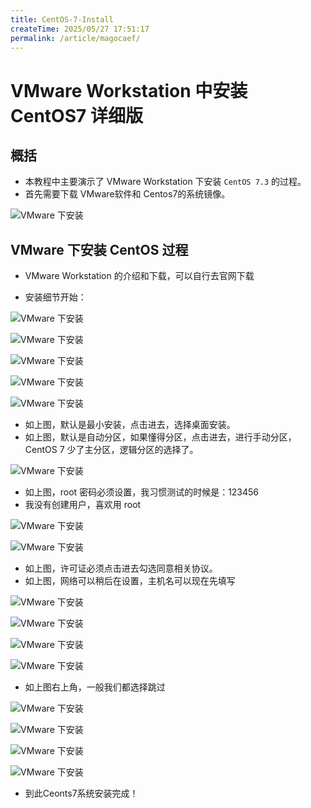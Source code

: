 ```yaml
---
title: CentOS-7-Install
createTime: 2025/05/27 17:51:17
permalink: /article/magocaef/
---
```

# VMware Workstation 中安装 CentOS7 详细版

## 概括

- 本教程中主要演示了 VMware Workstation 下安装 `CentOS 7.3` 的过程。
-  首先需要下载 VMware软件和 Centos7的系统镜像。

![VMware 下安装](http://imgoss.xgss.net/picgo/CentOS-7-Install-a-0.jpg?aliyunoss) 


## VMware 下安装 CentOS 过程

- VMware Workstation 的介绍和下载，可以自行去官网下载


- 安装细节开始：

![VMware 下安装](http://imgoss.xgss.net/picgo/CentOS-7-Install-a-1.jpg?aliyunoss) 

![VMware 下安装](http://imgoss.xgss.net/picgo/CentOS-7-Install-a-2.jpg?aliyunoss)

![VMware 下安装](http://imgoss.xgss.net/picgo/CentOS-7-Install-a-3.jpg?aliyunoss)

![VMware 下安装](http://imgoss.xgss.net/picgo/CentOS-7-Install-a-4.jpg?aliyunoss)

![VMware 下安装](http://imgoss.xgss.net/picgo/CentOS-7-Install-a-5.jpg?aliyunoss)

- 如上图，默认是最小安装，点击进去，选择桌面安装。
- 如上图，默认是自动分区，如果懂得分区，点击进去，进行手动分区，CentOS 7 少了主分区，逻辑分区的选择了。

![VMware 下安装](http://imgoss.xgss.net/picgo/CentOS-7-Install-a-6.jpg?aliyunoss)

- 如上图，root 密码必须设置，我习惯测试的时候是：123456
- 我没有创建用户，喜欢用 root

![VMware 下安装](http://imgoss.xgss.net/picgo/CentOS-7-Install-a-7.jpg?aliyunoss)

![VMware 下安装](http://imgoss.xgss.net/picgo/CentOS-7-Install-a-8.jpg?aliyunoss)

- 如上图，许可证必须点击进去勾选同意相关协议。
- 如上图，网络可以稍后在设置，主机名可以现在先填写

![VMware 下安装](http://imgoss.xgss.net/picgo/CentOS-7-Install-a-9.jpg?aliyunoss)

![VMware 下安装](http://imgoss.xgss.net/picgo/CentOS-7-Install-a-10.jpg?aliyunoss)

![VMware 下安装](http://imgoss.xgss.net/picgo/CentOS-7-Install-a-11.jpg?aliyunoss)

![VMware 下安装](http://imgoss.xgss.net/picgo/CentOS-7-Install-a-12.jpg?aliyunoss)

- 如上图右上角，一般我们都选择跳过

![VMware 下安装](http://imgoss.xgss.net/picgo/CentOS-7-Install-a-13.jpg?aliyunoss)

![VMware 下安装](http://imgoss.xgss.net/picgo/CentOS-7-Install-a-14.jpg?aliyunoss)

![VMware 下安装](http://imgoss.xgss.net/picgo/CentOS-7-Install-a-15.jpg?aliyunoss)

![VMware 下安装](http://imgoss.xgss.net/picgo/CentOS-7-Install-a-16.jpg?aliyunoss)

- 到此Ceonts7系统安装完成！
